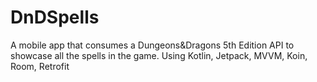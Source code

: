 # DnDSpells
A mobile app that consumes a Dungeons&amp;Dragons 5th Edition API to showcase all the spells in the game. Using Kotlin, Jetpack, MVVM, Koin, Room, Retrofit
